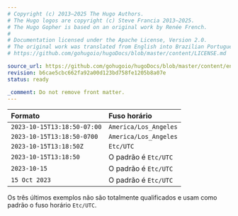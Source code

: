 ```yaml
---
# Copyright (c) 2013–2025 The Hugo Authors.
# The Hugo logos are copyright (c) Steve Francia 2013–2025.
# The Hugo Gopher is based on an original work by Renée French.
#
# Documentation licensed under the Apache License, Version 2.0.
# The original work was translated from English into Brazilian Portuguese.
# https://github.com/gohugoio/hugoDocs/blob/master/content/LICENSE.md

source_url: https://github.com/gohugoio/hugoDocs/blob/master/content/en/_common/parsable-date-time-strings.md
revision: b6cae5cbc662fa92a00d123bd758fe1205b8a07e
status: ready

_comment: Do not remove front matter.
---
```


 Formato                     | Fuso horário
:----------------------------|:----------------------
 `2023-10-15T13:18:50-07:00` | `America/Los_Angeles`
 `2023-10-15T13:18:50-0700`  | `America/Los_Angeles`
 `2023-10-15T13:18:50Z`      | `Etc/UTC`
 `2023-10-15T13:18:50`       | O padrão é `Etc/UTC`
 `2023-10-15`                | O padrão é `Etc/UTC`
 `15 Oct 2023`               | O padrão é `Etc/UTC`

Os três últimos exemplos não são totalmente qualificados e usam como padrão o
fuso horário `Etc/UTC`.
